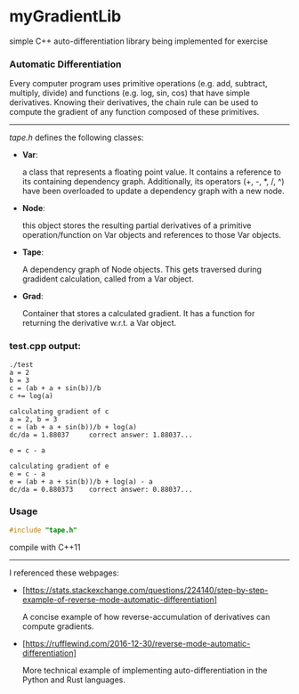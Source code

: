 # myGradientLib
simple C++ auto-differentiation library being implemented for exercise

### Automatic Differentiation

Every computer program uses primitive operations (e.g. add, subtract, multiply, divide) and functions (e.g. log, sin, cos) that have simple derivatives. Knowing their derivatives, the chain rule can be used to compute the gradient of any function composed of these primitives.

---

*tape.h* defines the following classes:

- __Var__:

   a class that represents a floating point value. It contains a reference to its containing dependency graph. Additionally, its operators (+, -, *, /, ^) have been overloaded to update a dependency graph with a new node.
   
- __Node__: 

   this object stores the resulting partial derivatives of a primitive operation/function on Var objects and references to those Var objects.
   
- __Tape__:

   A dependency graph of Node objects. This gets traversed during gradident calculation, called from a Var object.
   
- __Grad__:

   Container that stores a calculated gradient. It has a function for returning the derivative w.r.t. a Var object.
   
### test.cpp output:

```
./test
a = 2
b = 3
c = (ab + a + sin(b))/b
c += log(a)

calculating gradient of c
a = 2, b = 3
c = (ab + a + sin(b))/b + log(a)
dc/da = 1.88037 	correct answer: 1.88037...

e = c - a

calculating gradient of e
e = c - a
e = (ab + a + sin(b))/b + log(a) - a
dc/da = 0.880373 	correct answer: 0.88037...
```

### Usage

```c
#include "tape.h"
```
compile with C++11

---

I referenced these webpages:
- [https://stats.stackexchange.com/questions/224140/step-by-step-example-of-reverse-mode-automatic-differentiation]

   A concise example of how reverse-accumulation of derivatives can compute gradients.
- [https://rufflewind.com/2016-12-30/reverse-mode-automatic-differentiation]

   More technical example of implementing auto-differentiation in the Python and Rust languages.
